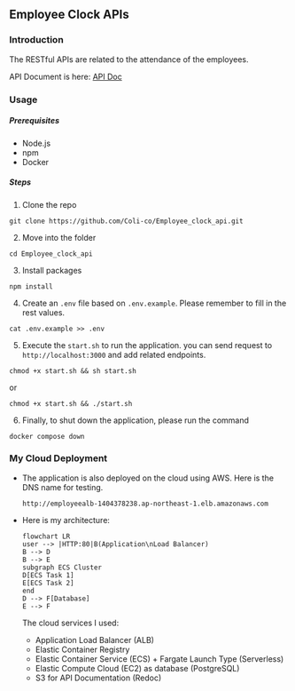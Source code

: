 ## Employee Clock APIs

### Introduction

The RESTful APIs are related to the attendance of the employees.

API Document is here: [API Doc](http://host-html-group.s3-website-ap-northeast-1.amazonaws.com)

### Usage

##### Prerequisites

- Node.js
- npm
- Docker

##### Steps

1. Clone the repo

```
git clone https://github.com/Coli-co/Employee_clock_api.git
```

2. Move into the folder

```
cd Employee_clock_api
```

3. Install packages

```
npm install
```

4. Create an `.env` file based on `.env.example`. Please remember to fill in the rest values.

```
cat .env.example >> .env
```

5. Execute the `start.sh` to run the application. you can send request to `http://localhost:3000` and add related endpoints.

```
chmod +x start.sh && sh start.sh
```

or

```
chmod +x start.sh && ./start.sh
```

6. Finally, to shut down the application, please run the command

```
docker compose down
```

### My Cloud Deployment

- The application is also deployed on the cloud using AWS. Here is the DNS name for testing.
  ```
  http://employeealb-1404378238.ap-northeast-1.elb.amazonaws.com
  ```
- Here is my architecture:

  ```mermaid
  flowchart LR
  user --> |HTTP:80|B(Application\nLoad Balancer)
  B --> D
  B --> E
  subgraph ECS Cluster
  D[ECS Task 1]
  E[ECS Task 2]
  end
  D --> F[Database]
  E --> F
  ```

  The cloud services I used:

  - Application Load Balancer (ALB)
  - Elastic Container Registry
  - Elastic Container Service (ECS) + Fargate Launch Type (Serverless)
  - Elastic Compute Cloud (EC2) as database (PostgreSQL)
  - S3 for API Documentation (Redoc)
